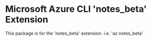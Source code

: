 Microsoft Azure CLI 'notes_beta' Extension
==========================================

This package is for the 'notes_beta' extension.
i.e. 'az notes_beta'
